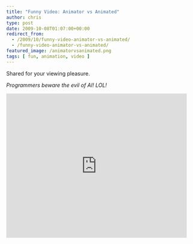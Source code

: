```yaml
---
title: "Funny Video: Animator vs Animated"
author: chris
type: post
date: 2009-10-08T01:07:00+00:00
redirect_from:
  - /2009/10/funny-video-animator-vs-animated/
  - /funny-video-animator-vs-animated/
featured_image: /animatorvsanimated.png
tags: [ fun, animation, video ]
---
```


Shared for your viewing pleasure.

<!--more-->

_Programmers beware the evil of AI! LOL!_

<iframe width="480" height="385" src="https://www.youtube.com/embed/0_fPV13lKm4" frameborder="0" allow="accelerometer; autoplay; encrypted-media; gyroscope; picture-in-picture" allowfullscreen></iframe>
